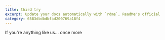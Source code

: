 ```yaml
---
title: third try
excerpt: Update your docs automatically with `rdme`, ReadMe's official CLI and GitHub Action!
category: 6583dbdbdbfad200769a18f4
---
```


If you're anything like us...
once more